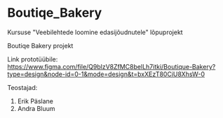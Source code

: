 # Boutiqe_Bakery
Kursuse "Veebilehtede loomine edasijõudnutele" lõpuprojekt

Boutiqe Bakery projekt

Link prototüübile: https://www.figma.com/file/Q9blzV8ZfMC8belLh7itki/Boutique-Bakery?type=design&node-id=0-1&mode=design&t=bxXEzT80CiU8XhsW-0

Teostajad:
  1. Erik Päslane
  2. Andra Bluum
